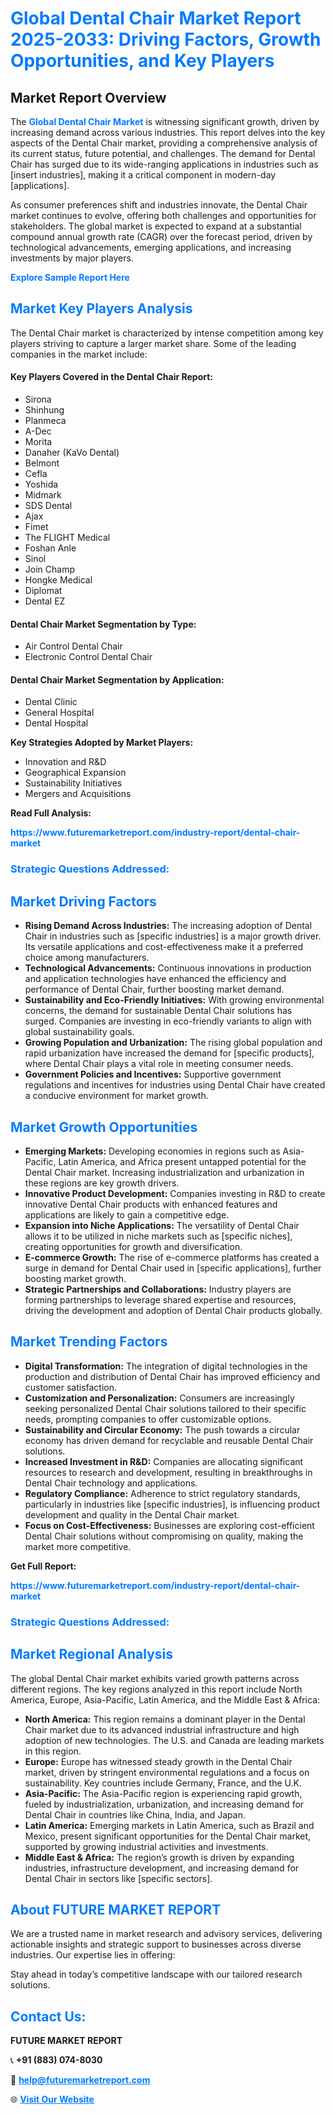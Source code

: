 <h1 style="color: #007BFF;">Global Dental Chair Market Report 2025-2033: Driving Factors, Growth Opportunities, and Key Players</h1>

<section id="overview">
<h2>Market Report Overview</h2>
<p>The <a href="https://www.futuremarketreport.com/industry-report/dental-chair-market" style="color: #007BFF; text-decoration: none;"><strong>Global Dental Chair Market</strong></a> is witnessing significant growth, driven by increasing demand across various industries. This report delves into the key aspects of the Dental Chair market, providing a comprehensive analysis of its current status, future potential, and challenges. The demand for Dental Chair has surged due to its wide-ranging applications in industries such as [insert industries], making it a critical component in modern-day [applications].</p>
<p>As consumer preferences shift and industries innovate, the Dental Chair market continues to evolve, offering both challenges and opportunities for stakeholders. The global market is expected to expand at a substantial compound annual growth rate (CAGR) over the forecast period, driven by technological advancements, emerging applications, and increasing investments by major players.</p>
</section>

<section id="overview">
<p><a href="https://www.futuremarketreport.com/request-sample/reportId=80240" style="color: #007BFF; text-decoration: none;"><strong>Explore Sample Report Here</strong></a></p>
</section>

<section id="key-players">
<h2 style="color: #007BFF;">Market Key Players Analysis</h2>
<p>The Dental Chair market is characterized by intense competition among key players striving to capture a larger market share. Some of the leading companies in the market include:</p>
<h4>Key Players Covered in the Dental Chair Report:</h4>
<ul><li>Sirona</li><li>Shinhung</li><li>Planmeca</li><li>A-Dec</li><li>Morita</li><li>Danaher (KaVo Dental)</li><li>Belmont</li><li>Cefla</li><li>Yoshida</li><li>Midmark</li><li>SDS Dental</li><li>Ajax</li><li>Fimet</li><li>The FLIGHT Medical</li><li>Foshan Anle</li><li>Sinol</li><li>Join Champ</li><li>Hongke Medical</li><li>Diplomat</li><li>Dental EZ</li></ul>
<h4>Dental Chair Market Segmentation by Type:</h4>
<ul><li>Air Control Dental Chair</li><li>Electronic Control Dental Chair</li></ul>

<h4>Dental Chair Market Segmentation by Application:</h4>
<ul><li>Dental Clinic</li><li>General Hospital</li><li>Dental Hospital</li></ul>
<p><strong>Key Strategies Adopted by Market Players:</strong></p>
<ul>
<li>Innovation and R&D</li>
<li>Geographical Expansion</li>
<li>Sustainability Initiatives</li>
<li>Mergers and Acquisitions</li>
</ul>
</section>

<section>
<p><strong>Read Full Analysis: </strong></p><a href="https://www.futuremarketreport.com/industry-report/dental-chair-market" style="color: #007BFF; text-decoration: none;"><strong>https://www.futuremarketreport.com/industry-report/dental-chair-market</strong></a>
<h3 style="color: #007BFF;">Strategic Questions Addressed:</h3>
</section>

<section id="driving-factors">
<h2 style="color: #007BFF;">Market Driving Factors</h2>
<ul>
<li><strong>Rising Demand Across Industries:</strong> The increasing adoption of Dental Chair in industries such as [specific industries] is a major growth driver. Its versatile applications and cost-effectiveness make it a preferred choice among manufacturers.</li>
<li><strong>Technological Advancements:</strong> Continuous innovations in production and application technologies have enhanced the efficiency and performance of Dental Chair, further boosting market demand.</li>
<li><strong>Sustainability and Eco-Friendly Initiatives:</strong> With growing environmental concerns, the demand for sustainable Dental Chair solutions has surged. Companies are investing in eco-friendly variants to align with global sustainability goals.</li>
<li><strong>Growing Population and Urbanization:</strong> The rising global population and rapid urbanization have increased the demand for [specific products], where Dental Chair plays a vital role in meeting consumer needs.</li>
<li><strong>Government Policies and Incentives:</strong> Supportive government regulations and incentives for industries using Dental Chair have created a conducive environment for market growth.</li>
</ul>
</section>

<section id="growth-opportunities">
<h2 style="color: #007BFF;">Market Growth Opportunities</h2>
<ul>
<li><strong>Emerging Markets:</strong> Developing economies in regions such as Asia-Pacific, Latin America, and Africa present untapped potential for the Dental Chair market. Increasing industrialization and urbanization in these regions are key growth drivers.</li>
<li><strong>Innovative Product Development:</strong> Companies investing in R&D to create innovative Dental Chair products with enhanced features and applications are likely to gain a competitive edge.</li>
<li><strong>Expansion into Niche Applications:</strong> The versatility of Dental Chair allows it to be utilized in niche markets such as [specific niches], creating opportunities for growth and diversification.</li>
<li><strong>E-commerce Growth:</strong> The rise of e-commerce platforms has created a surge in demand for Dental Chair used in [specific applications], further boosting market growth.</li>
<li><strong>Strategic Partnerships and Collaborations:</strong> Industry players are forming partnerships to leverage shared expertise and resources, driving the development and adoption of Dental Chair products globally.</li>
</ul>
</section>

<section id="trending-factors">
<h2 style="color: #007BFF;">Market Trending Factors</h2>
<ul>
<li><strong>Digital Transformation:</strong> The integration of digital technologies in the production and distribution of Dental Chair has improved efficiency and customer satisfaction.</li>
<li><strong>Customization and Personalization:</strong> Consumers are increasingly seeking personalized Dental Chair solutions tailored to their specific needs, prompting companies to offer customizable options.</li>
<li><strong>Sustainability and Circular Economy:</strong> The push towards a circular economy has driven demand for recyclable and reusable Dental Chair solutions.</li>
<li><strong>Increased Investment in R&D:</strong> Companies are allocating significant resources to research and development, resulting in breakthroughs in Dental Chair technology and applications.</li>
<li><strong>Regulatory Compliance:</strong> Adherence to strict regulatory standards, particularly in industries like [specific industries], is influencing product development and quality in the Dental Chair market.</li>
<li><strong>Focus on Cost-Effectiveness:</strong> Businesses are exploring cost-efficient Dental Chair solutions without compromising on quality, making the market more competitive.</li>
</ul>
</section>

<section>
<p><strong>Get Full Report: </strong></p><a href="https://www.futuremarketreport.com/industry-report/dental-chair-market" style="color: #007BFF; text-decoration: none;"><strong>https://www.futuremarketreport.com/industry-report/dental-chair-market</strong></a>
<h3 style="color: #007BFF;">Strategic Questions Addressed:</h3>
</section>


<section id="regional-analysis">
<h2 style="color: #007BFF;">Market Regional Analysis</h2>
<p>The global Dental Chair market exhibits varied growth patterns across different regions. The key regions analyzed in this report include North America, Europe, Asia-Pacific, Latin America, and the Middle East & Africa:</p>
<ul>
<li><strong>North America:</strong> This region remains a dominant player in the Dental Chair market due to its advanced industrial infrastructure and high adoption of new technologies. The U.S. and Canada are leading markets in this region.</li>
<li><strong>Europe:</strong> Europe has witnessed steady growth in the Dental Chair market, driven by stringent environmental regulations and a focus on sustainability. Key countries include Germany, France, and the U.K.</li>
<li><strong>Asia-Pacific:</strong> The Asia-Pacific region is experiencing rapid growth, fueled by industrialization, urbanization, and increasing demand for Dental Chair in countries like China, India, and Japan.</li>
<li><strong>Latin America:</strong> Emerging markets in Latin America, such as Brazil and Mexico, present significant opportunities for the Dental Chair market, supported by growing industrial activities and investments.</li>
<li><strong>Middle East & Africa:</strong> The region’s growth is driven by expanding industries, infrastructure development, and increasing demand for Dental Chair in sectors like [specific sectors].</li>
</ul>
</section>

<footer>
<h2 style="color: #007BFF;">About FUTURE MARKET REPORT</h2>
<p>We are a trusted name in market research and advisory services, delivering actionable insights and strategic support to businesses across diverse industries. Our expertise lies in offering:</p>

<p>Stay ahead in today’s competitive landscape with our tailored research solutions.</p>

<h2 style="color: #007BFF;">Contact Us:</h2>
<p><strong>FUTURE MARKET REPORT</strong></p>
<p>📞 <strong>+91 (883) 074-8030</strong></p>
<p>📧 <strong><a href="mailto:help@futuremarketreport.com" style="color: #007BFF;">help@futuremarketreport.com</a></strong></p>
<p>🌐 <strong><a href="https://www.futuremarketreport.com/" style="color: #007BFF;">Visit Our Website</a></strong></p>
</footer>